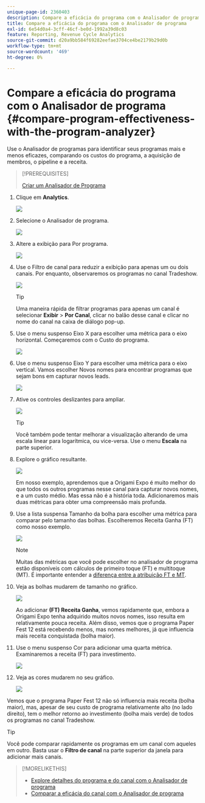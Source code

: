 ```yaml
---
unique-page-id: 2360403
description: Compare a eficácia do programa com o Analisador de programa - Documentação do Marketo - Documentação do produto
title: Compare a eficácia do programa com o Analisador de programa
exl-id: 6e54d0a4-3cff-46cf-be0d-1992a39d8c03
feature: Reporting, Revenue Cycle Analytics
source-git-commit: d20a9bb584f69282eefae3704ce4be2179b29d0b
workflow-type: tm+mt
source-wordcount: '469'
ht-degree: 0%

---
```


# Compare a eficácia do programa com o Analisador de programa {#compare-program-effectiveness-with-the-program-analyzer}

Use o Analisador de programas para identificar seus programas mais e menos eficazes, comparando os custos do programa, a aquisição de membros, o pipeline e a receita.

>[!PREREQUISITES]
>
>[Criar um Analisador de Programa](/help/marketo/product-docs/reporting/revenue-cycle-analytics/program-analytics/create-a-program-analyzer.md)

1. Clique em **Analytics**.

   ![](assets/image2014-9-17-18-3a50-3a30.png)

1. Selecione o Analisador de programa.

   ![](assets/image2014-9-17-18-3a50-3a37.png)

1. Altere a exibição para Por programa.

   ![](assets/image2014-9-17-18-3a50-3a44.png)

1. Use o Filtro de canal para reduzir a exibição para apenas um ou dois canais. Por enquanto, observaremos os programas no canal Tradeshow.

   ![](assets/image2014-9-17-18-3a51-3a2.png)

   >[!TIP]
   >
   >Uma maneira rápida de filtrar programas para apenas um canal é selecionar **Exibir** > **Por Canal**, clicar no balão desse canal e clicar no nome do canal na caixa de diálogo pop-up.

1. Use o menu suspenso Eixo X para escolher uma métrica para o eixo horizontal. Começaremos com o Custo do programa.

   ![](assets/image2014-9-17-18-3a52-3a16.png)

1. Use o menu suspenso Eixo Y para escolher uma métrica para o eixo vertical. Vamos escolher Novos nomes para encontrar programas que sejam bons em capturar novos leads.

   ![](assets/image2014-9-17-18-3a52-3a26.png)

1. Ative os controles deslizantes para ampliar.

   ![](assets/image2014-9-17-18-3a53-3a9.png)

   >[!TIP]
   >
   >Você também pode tentar melhorar a visualização alterando de uma escala linear para logarítmica, ou vice-versa. Use o menu **Escala** na parte superior.

1. Explore o gráfico resultante.

   ![](assets/image2014-9-17-18-3a53-3a49.png)

   Em nosso exemplo, aprendemos que a Origami Expo é muito melhor do que todos os outros programas nesse canal para capturar novos nomes, e a um custo médio. Mas essa não é a história toda. Adicionaremos mais duas métricas para obter uma compreensão mais profunda.

1. Use a lista suspensa Tamanho da bolha para escolher uma métrica para comparar pelo tamanho das bolhas. Escolheremos Receita Ganha (FT) como nosso exemplo.

   ![](assets/image2014-9-17-18-3a54-3a25.png)

   >[!NOTE]
   >
   >Muitas das métricas que você pode escolher no analisador de programa estão disponíveis com cálculos de primeiro toque (FT) e multitoque (MT). É importante entender a [diferença entre a atribuição FT e MT](/help/marketo/product-docs/reporting/revenue-cycle-analytics/revenue-tools/attribution/understanding-attribution.md).

1. Veja as bolhas mudarem de tamanho no gráfico.

   ![](assets/image2014-9-17-18-3a54-3a57.png)

   Ao adicionar **(FT) Receita Ganha**, vemos rapidamente que, embora a Origami Expo tenha adquirido muitos novos nomes, isso resulta em relativamente pouca receita. Além disso, vemos que o programa Paper Fest 12 está recebendo menos, mas nomes melhores, já que influencia mais receita conquistada (bolha maior).

1. Use o menu suspenso Cor para adicionar uma quarta métrica. Examinaremos a receita (FT) para investimento.

   ![](assets/image2014-9-17-18-3a55-3a33.png)

1. Veja as cores mudarem no seu gráfico.

   ![](assets/image2014-9-17-18-3a55-3a47.png)

Vemos que o programa Paper Fest 12 não só influencia mais receita (bolha maior), mas, apesar de seu custo de programa relativamente alto (no lado direito), tem o melhor retorno ao investimento (bolha mais verde) de todos os programas no canal Tradeshow.

>[!TIP]
>
>Você pode comparar rapidamente os programas em um canal com aqueles em outro. Basta usar o **Filtro de canal** na parte superior da janela para adicionar mais canais.

>[!MORELIKETHIS]
>
>* [Explore detalhes do programa e do canal com o Analisador de programa](/help/marketo/product-docs/reporting/revenue-cycle-analytics/program-analytics/explore-program-and-channel-details-with-the-program-analyzer.md)
>* [Comparar a eficácia do canal com o Analisador de programa](/help/marketo/product-docs/reporting/revenue-cycle-analytics/program-analytics/compare-channel-effectiveness-with-the-program-analyzer.md)
